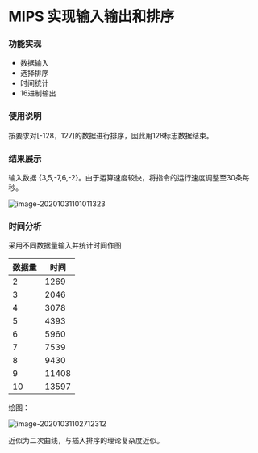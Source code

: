 # MIPS 实现输入输出和排序

### 功能实现

- 数据输入
- 选择排序
- 时间统计
- 16进制输出

### 使用说明

按要求对[-128，127]的数据进行排序，因此用128标志数据结束。

### 结果展示

输入数据 {3,5,-7,6,-2}。由于运算速度较快，将指令的运行速度调整至30条每秒。

![image-20201031101011323](C:\Users\Jerry\AppData\Roaming\Typora\typora-user-images\image-20201031101011323.png)

### 时间分析

采用不同数据量输入并统计时间作图

| 数据量 | 时间  |
| ------ | ----- |
| 2      | 1269  |
| 3      | 2046  |
| 4      | 3078  |
| 5      | 4393  |
| 6      | 5960  |
| 7      | 7539  |
| 8      | 9430  |
| 9      | 11408 |
| 10     | 13597 |

绘图：

![image-20201031102712312](C:\Users\Jerry\AppData\Roaming\Typora\typora-user-images\image-20201031102712312.png)

近似为二次曲线，与插入排序的理论复杂度近似。